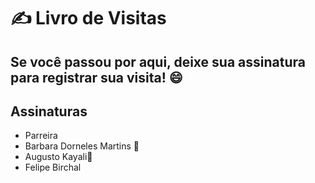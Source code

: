 
# ✍️ Livro de Visitas

Se você passou por aqui, deixe sua assinatura para registrar sua visita! 😄
---

## Assinaturas
- Parreira
- Barbara Dorneles Martins 💙
- Augusto Kayali🗿
- Felipe Birchal
